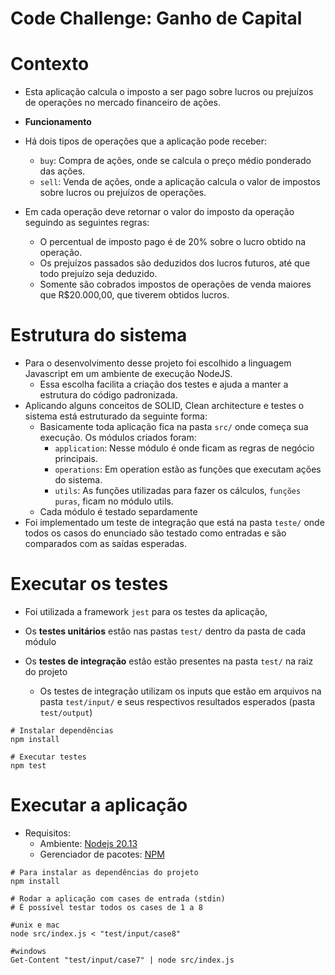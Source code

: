 # Code Challenge: Ganho de Capital

# Contexto  
- Esta aplicação calcula o imposto a ser pago sobre lucros ou prejuízos de operações no mercado financeiro de ações.

- **Funcionamento**
- Há dois tipos de operações que a aplicação pode receber:
    - `buy`: Compra de ações, onde se calcula o preço médio ponderado das ações.
    - `sell`: Venda de ações, onde a aplicação calcula o valor de impostos sobre lucros ou prejuízos de operações.

- Em cada operação deve retornar o valor do imposto da operação seguindo as seguintes regras:
    - O percentual de imposto pago é de 20% sobre o lucro obtido na operação.
    - Os prejuízos passados são deduzidos dos lucros futuros, até que todo prejuízo seja deduzido.
    - Somente são cobrados impostos de operações de venda maiores que R$20.000,00, que tiverem obtidos lucros.

# Estrutura do sistema
- Para o desenvolvimento desse projeto foi escolhido a linguagem Javascript em um ambiente de execução NodeJS.
    - Essa escolha facilita a criação dos testes e ajuda a manter a estrutura do código padronizada.
- Aplicando alguns conceitos de SOLID, Clean architecture e testes o sistema está estruturado da seguinte forma:
    - Basicamente toda aplicação fica na pasta `src/` onde começa sua execução. Os módulos criados foram:
        - `application`: Nesse módulo é onde ficam as regras de negócio principais.
        - `operations`: Em operation estão as funções que executam ações do sistema.
        - `utils`: As funções utilizadas para fazer os cálculos, `funções puras`, ficam no módulo utils.
    - Cada módulo é testado separdamente
- Foi implementado um teste de integração que está na pasta `teste/` onde todos os casos do enunciado são testado como entradas e são comparados com as saídas esperadas.  

# Executar os testes

- Foi utilizada a framework `jest` para os testes da aplicação,

- Os **testes unitários** estão nas pastas `test/` dentro da pasta de cada módulo
- Os **testes de integração** estão estão presentes na pasta `test/` na raiz do projeto
  - Os testes de integração utilizam os inputs que estão em arquivos na pasta `test/input/` e seus respectivos resultados esperados (pasta `test/output`)

```shell
# Instalar dependências
npm install

# Executar testes
npm test
```

# Executar a aplicação

- Requisitos:
  - Ambiente: [Nodejs 20.13](https://nodejs.org/en/download/)
  - Gerenciador de pacotes: [NPM](https://docs.npmjs.com/downloading-and-installing-node-js-and-npm)

```shell
# Para instalar as dependências do projeto
npm install

# Rodar a aplicação com cases de entrada (stdin)
# É possível testar todos os cases de 1 a 8  

#unix e mac
node src/index.js < "test/input/case8"

#windows
Get-Content "test/input/case7" | node src/index.js
```

